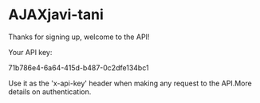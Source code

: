 # AJAXjavi-tani


Thanks for signing up, welcome to the API!

Your API key:

71b786e4-6a64-415d-b487-0c2dfe134bc1

Use it as the 'x-api-key' header when making any request to the API.More details on authentication.